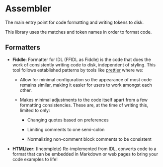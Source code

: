 # Assembler

The main entry point for code formatting and writing tokens to disk.

This library uses the matches and token names in order to format code.

## Formatters

- **Fiddle**: Formatter for IDL (FFIDL as Fiddle) is the code that does the work of consistently writing code to disk, independent of styling. This tool follows established patterns by tools like [prettier](https://prettier.io/) where we:

  - Allow for minimal configuration so the appearance of most code remains similar, making it easier for users to work amongst each other.

  - Makes minimal adjustments to the code itself apart from a few formatting consistencies. These are, at the time of writing this, limited to only:

    - Changing quotes based on preferences

    - Limiting comments to one semi-colon

    - Normalizing non-comment block comments to be consistent

- **HTMLIzer**: (Incomplete) Re-implemented from IDL, converts code to a format that can be embedded in Markdown or web pages to bring your code examples to life!
